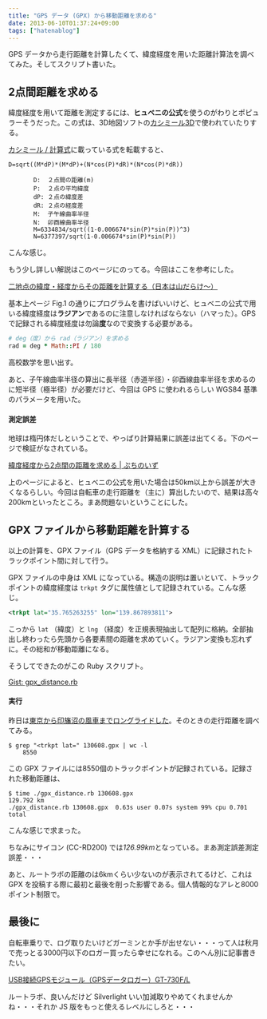 ```yaml
---
title: "GPS データ (GPX) から移動距離を求める"
date: 2013-06-10T01:37:24+09:00
tags: ["hatenablog"]
---
```


GPS データから走行距離を計算したくて、緯度経度を用いた距離計算法を調べてみた。そしてスクリプト書いた。


## 2点間距離を求める
緯度経度を用いて距離を測定するには、**ヒュベニの公式**を使うのがわりとポピュラーそうだった。この式は、3D地図ソフトの[カシミール3D](http://www.kashmir3d.com/)で使われていたりする。

[カシミール / 計算式](http://www.kashmir3d.com/kash/manual/std_siki.htm)に載っている式を転載すると、

    D=sqrt((M*dP)*(M*dP)+(N*cos(P)*dR)*(N*cos(P)*dR))

           D:  ２点間の距離(m)
           P:  ２点の平均緯度
           dP: ２点の緯度差
           dR: ２点の経度差
           M:  子午線曲率半径
           N:  卯酉線曲率半径
           M=6334834/sqrt((1-0.006674*sin(P)*sin(P))^3)
           N=6377397/sqrt(1-0.006674*sin(P)*sin(P))

こんな感じ。

もう少し詳しい解説はこのページにのってる。今回はここを参考にした。

[二地点の緯度・経度からその距離を計算する（日本は山だらけ〜）](http://yamadarake.jp/trdi/report000001.html)

基本上ページ Fig.1 の通りにプログラムを書けばいいけど、ヒュベニの公式で用いる緯度経度は**ラジアン**であるのに注意しなければならない（ハマった）。GPS で記録される緯度経度は勿論**度**なので変換する必要がある。
```ruby
# deg（度）から rad（ラジアン）を求める
rad = deg * Math::PI / 180
```
高校数学を思い出す。

あと、子午線曲率半径の算出に長半径（赤道半径）・卯酉線曲率半径を求めるのに短半径（極半径）が必要だけど、今回は GPS に使われるらしい WGS84 基準のパラメータを用いた。

#### 測定誤差
地球は楕円体だしということで、やっぱり計算結果に誤差は出てくる。下のページで検証がなされている。

[緯度経度から2点間の距離を求める | ぷちのいず](http://petit-noise.net/blog/%E7%B7%AF%E5%BA%A6%E7%B5%8C%E5%BA%A6%E3%81%8B%E3%82%892%E7%82%B9%E9%96%93%E3%81%AE%E8%B7%9D%E9%9B%A2%E3%82%92%E6%B1%82%E3%82%81%E3%82%8B/)

上のページによると、ヒュベニの公式を用いた場合は50km以上から誤差が大きくなるらしい。今回は自転車の走行距離を（主に）算出したいので、結果は高々200kmといったところ。まあ問題ないということにした。


## GPX ファイルから移動距離を計算する
以上の計算を、GPX ファイル（GPS データを格納する XML）に記録されたトラックポイント間に対して行う。

GPX ファイルの中身は XML になっている。構造の説明は置いといて、トラックポイントの緯度経度は `trkpt` タグに属性値として記録されている。こんな感じ。
```xml
<trkpt lat="35.765263255" lon="139.867893811">
```
こっから `lat` （緯度）と `lng` （経度）を正規表現抽出して配列に格納。全部抽出し終わったら先頭から各要素間の距離を求めていく。ラジアン変換も忘れずに。その総和が移動距離になる。


そうしてできたのがこの Ruby スクリプト。

[Gist: gpx_distance.rb](https://gist.github.com/dtan4/5743825)

#### 実行

昨日は[東京から印旛沼の風車までロングライドした](http://latlonglab.yahoo.co.jp/route/watch?id=d1126930ca3e89e8aa394b281fa484ab)。そのときの走行距離を調べてみる。

    $ grep "<trkpt lat=" 130608.gpx | wc -l
        8550

この GPX ファイルには8550個のトラックポイントが記録されている。記録された移動距離は、

    $ time ./gpx_distance.rb 130608.gpx
    129.792 km
    ./gpx_distance.rb 130608.gpx  0.63s user 0.07s system 99% cpu 0.701 total

こんな感じで求まった。

ちなみにサイコン (CC-RD200) では*126.99km*となっている。まあ測定誤差測定誤差・・・

あと、ルートラボの距離のは6kmくらい少ないのが表示されてるけど、これは GPX を投稿する際に最初と最後を削った影響である。個人情報的なアレと8000ポイント制限で。

## 最後に
自転車乗りで、ログ取りたいけどガーミンとか手が出せない・・・って人は秋月で売っとる3000円以下のロガー買ったら幸せになれる。このへん別に記事書きたい。

[USB接続GPSモジュール（GPSデータロガー）GT-730F/L](http://akizukidenshi.com/catalog/g/gM-02619/)

ルートラボ、良いんだけど Silverlight いい加減取りやめてくれませんかね・・・それか JS 版をもっと使えるレベルにしろと・・・
